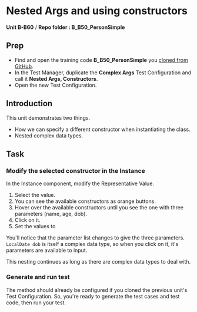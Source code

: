# Nested Args and using constructors
**Unit B-B60** / **Repo folder : B_B50_PersonSimple** 

## Prep
- Find and open the training code **B_B50_PersonSimple** you [cloned from GitHub](github-repo.md).
- In the Test Manager, duplicate the **Complex Args** Test Configuration and call it **Nested Args, Constructors**. 
- Open the new Test Configuration.

## Introduction
This unit demonstrates two things.

- How we can specify a different constructor when instantiating the class.
- Nested complex data types.

## Task

### Modify the selected constructor in the Instance
In the Instance component, modify the Representative Value.

1. Select the value.
2. You can see the available constructors as orange buttons. 
3. Hover over the available constructors until you see the one with three parameters (name, age, dob).
4. Click on it.
5. Set the values to 
   
You'll notice that the parameter list changes to give the three parameters. ```LocalDate dob``` is itself a complex data type, so when you click on it, it's parameters are available to input.

This nesting continues as long as there are complex data types to deal with.

### Generate and run test
The method should already be configured if you cloned the previous unit's Test Configuration. So, you're ready to generate the test cases and test code, then run your test.





